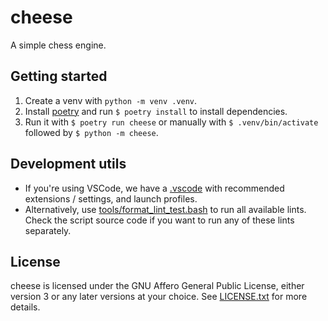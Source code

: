# cheese
A simple chess engine.

## Getting started
1. Create a venv with `python -m venv .venv`.
2. Install [poetry](https://python-poetry.org/) and run `$ poetry install` to install dependencies.
3. Run it with `$ poetry run cheese` or manually with `$ .venv/bin/activate` followed by `$ python -m cheese`.

## Development utils
- If you're using VSCode, we have a [.vscode](./.vscode) with recommended extensions / settings,
and launch profiles.
- Alternatively, use [tools/format_lint_test.bash](./tools/format_lint_test.bash) to run all available lints.
Check the script source code if you want to run any of these lints separately.

## License
cheese is licensed under the GNU Affero General Public License, either version 3 or any later versions
at your choice. See [LICENSE.txt](./LICENSE.txt) for more details.
